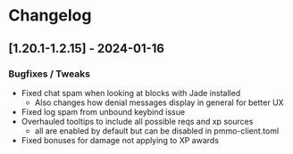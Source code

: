 # Changelog

## [1.20.1-1.2.15] - 2024-01-16
### Bugfixes / Tweaks
- Fixed chat spam when looking at blocks with Jade installed
  - Also changes how denial messages display in general for better UX
- Fixed log spam from unbound keybind issue
- Overhauled tooltips to include all possible reqs and xp sources
  - all are enabled by default but can be disabled in pmmo-client.toml
- Fixed bonuses for damage not applying to XP awards